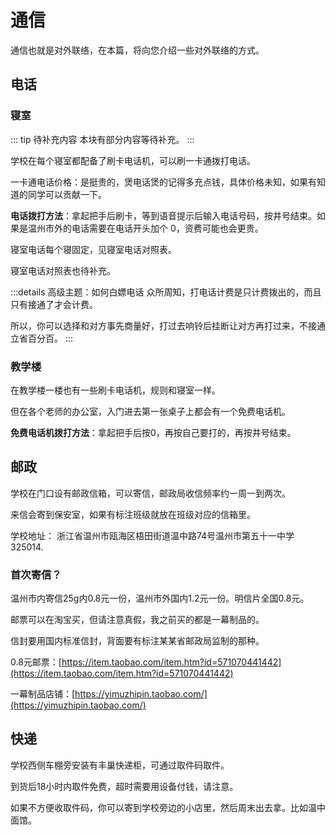 # 通信

通信也就是对外联络，在本篇，将向您介绍一些对外联络的方式。

## 电话

### 寝室

::: tip 待补充内容
本块有部分内容等待补充。
:::

学校在每个寝室都配备了刷卡电话机，可以刷一卡通拨打电话。

一卡通电话价格：是挺贵的，煲电话煲的记得多充点钱，具体价格未知，如果有知道的同学可以贡献一下。

**电话拨打方法**：拿起把手后刷卡，等到语音提示后输入电话号码，按井号结束。如果是温州市外的电话需要在电话开头加个 0，资费可能也会更贵。

寝室电话每个寝固定，见寝室电话对照表。

寝室电话对照表也待补充。

:::details 高级主题：如何白嫖电话
众所周知，打电话计费是只计费拨出的，而且只有接通了才会计费。

所以，你可以选择和对方事先商量好，打过去响铃后挂断让对方再打过来，不接通立省百分百。
:::

### 教学楼

在教学楼一楼也有一些刷卡电话机，规则和寝室一样。

但在各个老师的办公室，入门进去第一张桌子上都会有一个免费电话机。

**免费电话机拨打方法**：拿起把手后按0，再按自己要打的，再按井号结束。


## 邮政

学校在门口设有邮政信箱，可以寄信，邮政局收信频率约一周一到两次。

来信会寄到保安室，如果有标注班级就放在班级对应的信箱里。

学校地址： 浙江省温州市瓯海区梧田街道温中路74号温州市第五十一中学 325014.

### 首次寄信？

温州市内寄信25g内0.8元一份，温州市外国内1.2元一份。明信片全国0.8元。

邮票可以在淘宝买，但请注意真假，我之前买的都是一幕制品的。

信封要用国内标准信封，背面要有标注某某省邮政局监制的那种。

0.8元邮票：[https://item.taobao.com/item.htm?id=571070441442](https://item.taobao.com/item.htm?id=571070441442)

一幕制品店铺：[https://yimuzhipin.taobao.com/](https://yimuzhipin.taobao.com/)

## 快递

学校西侧车棚旁安装有丰巢快递柜，可通过取件码取件。

到货后18小时内取件免费，超时需要用设备付钱，请注意。

如果不方便收取件码，你可以寄到学校旁边的小店里，然后周末出去拿。比如温中面馆。